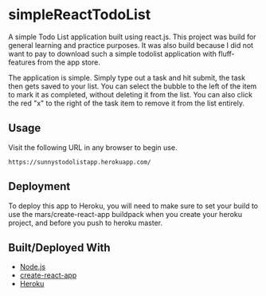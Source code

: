 # simpleReactTodoList

A simple Todo List application built using react.js. This project was build for general learning and practice purposes. It was also build because I did not want to pay to download such a simple todolist application with fluff-features from the app store.

The application is simple. Simply type out a task and hit submit, the task then gets saved to your list. You can select the bubble to the left of the item to mark it as completed, without deleting it from the list. You can also click the red "x" to the right of the task item to remove it from the list entirely.

## Usage

Visit the following URL in any browser to begin use.

```
https://sunnystodolistapp.herokuapp.com/
```

## Deployment

To deploy this app to Heroku, you will need to make sure to set your build to use the mars/create-react-app buildpack when you create your heroku project, and before you push to heroku master.

## Built/Deployed With

- [Node.js](https://nodejs.org)
- [create-react-app](https://create-react-app.dev)
- [Heroku](https://heroku.com)
